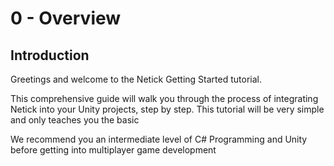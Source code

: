 # 0 - Overview

## Introduction
Greetings and welcome to the Netick Getting Started tutorial.

This comprehensive guide will walk you through the process of integrating Netick into your Unity projects, step by step.
This tutorial will be very simple and only teaches you the basic

We recommend you an intermediate level of C# Programming and Unity before getting into multiplayer game development
